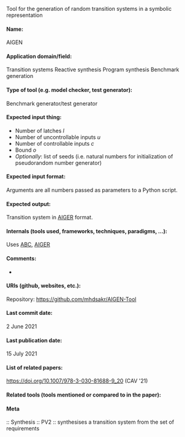 Tool for the generation of random transition systems in a symbolic representation

#### Name:
AIGEN

#### Application domain/field:
Transition systems
Reactive synthesis
Program synthesis
Benchmark generation

#### Type of tool (e.g. model checker, test generator):
Benchmark generator/test generator

#### Expected input thing:
- Number of latches $l$
- Number of uncontrollable inputs $u$
- Number of controllable inputs $c$
- Bound $o$
- *Optionally*: list of seeds (i.e. natural numbers for initialization of pseudorandom number generator)

#### Expected input format:
Arguments are all numbers passed as parameters to a Python script.

#### Expected output:
Transition system in [AIGER](../Formats/AIGER.md) format.

#### Internals (tools used, frameworks, techniques, paradigms, ...):
Uses [ABC](Frameworks/ABC.md), [AIGER](../Formats/AIGER.md)

#### Comments:
-

#### URIs (github, websites, etc.):
Repository: https://github.com/mhdsakr/AIGEN-Tool

#### Last commit date:
2 June 2021

#### Last publication date:
15 July 2021

#### List of related papers:
https://doi.org/10.1007/978-3-030-81688-9_20 (CAV '21)

#### Related tools (tools mentioned or compared to in the paper):

#### Meta
:: Synthesis
:: PV2 :: synthesises a transition system from the set of requirements